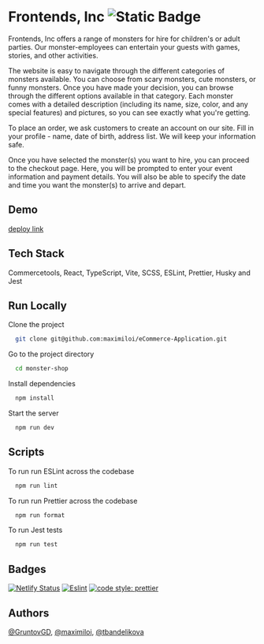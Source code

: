 # Frontends, Inc ![Static Badge](https://img.shields.io/badge/Frontends%2C%20Inc.-4B32C3?style=plastic&logo=apachespark&logoColor=ffffff)

Frontends, Inc offers a range of monsters for hire for children's or adult parties. Our monster-employees can entertain your guests with games, stories, and other activities.

The website is easy to navigate through the different categories of monsters available. You can choose from scary monsters, cute monsters, or funny monsters. Once you have made your decision, you can browse through the different options available in that category. Each monster comes with a detailed description (including its name, size, color, and any special features) and pictures, so you can see exactly what you're getting.

To place an order, we ask customers to create an account on our site. Fill in your profile - name, date of birth, address list. We will keep your information safe.

Once you have selected the monster(s) you want to hire, you can proceed to the checkout page. Here, you will be prompted to enter your event information and payment details. You will also be able to specify the date and time you want the monster(s) to arrive and depart.

## Demo

[deploy link](https://monster-shop.netlify.app/)

## Tech Stack

Commercetools, React, TypeScript, Vite, SCSS, ESLint, Prettier, Husky and Jest

## Run Locally

Clone the project

```bash
  git clone git@github.com:maximiloi/eCommerce-Application.git
```

Go to the project directory

```bash
  cd monster-shop
```

Install dependencies

```bash
  npm install
```

Start the server

```bash
  npm run dev
```

## Scripts

To run run ESLint across the codebase

```bash
  npm run lint
```

To run run Prettier across the codebase

```bash
  npm run format
```

To run Jest tests

```bash
  npm run test
```

## Badges

[![Netlify Status](https://api.netlify.com/api/v1/badges/05b7792b-7f74-4045-b88b-907a577e2d28/deploy-status)](https://app.netlify.com/sites/monster-shop/deploys)
[![Eslint](https://img.shields.io/badge/fix%20problems-Eslint%20v8.46.0-8080F2)](https://eslint.org/docs/latest/)
[![code style: prettier](https://img.shields.io/badge/code_style-prettier-ff69b4.svg?style=flat-square)](https://github.com/prettier/prettier)

## Authors

[@GruntovGD](https://github.com/gruntovgd), [@maximiloi](https://github.com/maximiloi), [@tbandelikova](https://www.github.com/tbandelikova)
